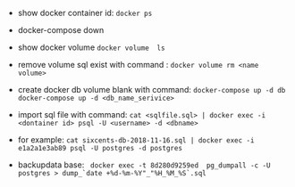 - show docker container id: ```docker ps```
- docker-compose down
- show docker volume ``` docker volume  ls ```
- remove volume sql exist with command : ```docker volume rm <name volume>```
- create docker db volume blank with command: ```docker-compose up -d db```
  ```docker-compose up -d <db_name_serivice>``` 
- import sql file with command: ```cat <sqlfile.sql> | docker exec -i <dontainer id> psql -U <username> -d <dbname>```
- for example:   ```cat sixcents-db-2018-11-16.sql | docker exec -i e1a2a1e3ab89 psql -U postgres -d postgres```

- backupdata base: ``` docker exec -t 8d280d9259ed  pg_dumpall -c -U postgres > dump_`date +%d-%m-%Y"_"%H_%M_%S`.sql```
